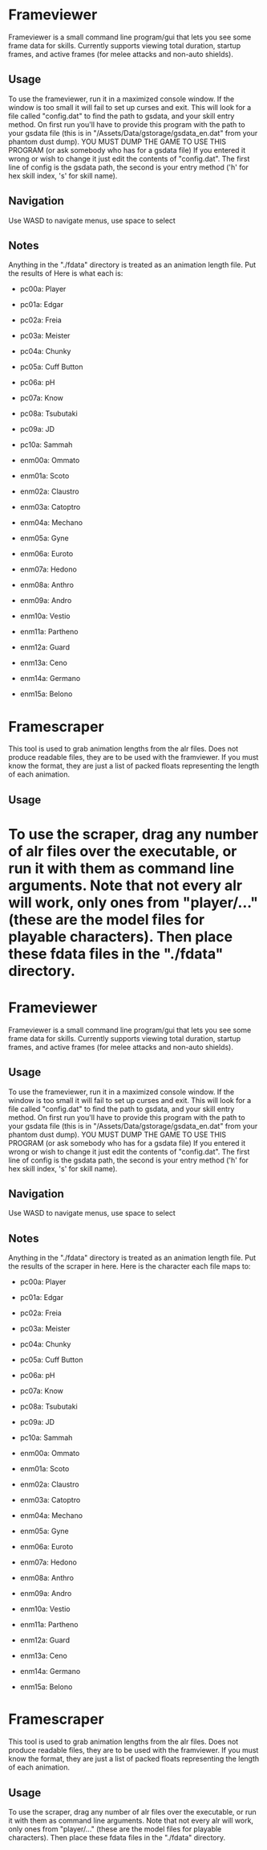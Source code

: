 
Frameviewer
==========

Frameviewer is a small command line program/gui that lets you see some frame 
data for skills. Currently supports viewing total duration, startup frames, 
and active frames (for melee attacks and non-auto shields).

Usage
----------

To use the frameviewer, run it in a maximized console window. If the window is 
too small it will fail to set up curses and exit. This will look for a file called 
"config.dat" to find the path to gsdata, and your skill entry method. On first run 
you'll have to provide this program with the path to your gsdata file 
(this is in "/Assets/Data/gstorage/gsdata_en.dat" from your phantom dust dump).
    YOU MUST DUMP THE GAME TO USE THIS PROGRAM
    (or ask somebody who has for a gsdata file)
If you entered it wrong or wish to change it just edit the contents of "config.dat". 
The first line of config is the gsdata path, the second is your entry method ('h' for
hex skill index, 's' for skill name).

Navigation
-----------

Use WASD to navigate menus, use space to select

Notes
----------

Anything in the "./fdata" directory is treated as an animation length file. Put the results of 
Here is what each is:

* pc00a: Player
* pc01a: Edgar
* pc02a: Freia
* pc03a: Meister
* pc04a: Chunky
* pc05a: Cuff Button
* pc06a: pH
* pc07a: Know
* pc08a: Tsubutaki
* pc09a: JD
* pc10a: Sammah

* enm00a: Ommato
* enm01a: Scoto
* enm02a: Claustro
* enm03a: Catoptro
* enm04a: Mechano
* enm05a: Gyne
* enm06a: Euroto
* enm07a: Hedono
* enm08a: Anthro
* enm09a: Andro
* enm10a: Vestio
* enm11a: Partheno
* enm12a: Guard
* enm13a: Ceno
* enm14a: Germano
* enm15a: Belono

Framescraper
=============

This tool is used to grab animation lengths from the alr files. Does not produce
readable files, they are to be used with the framviewer. If you must know the format,
they are just a list of packed floats representing the length of each animation.

Usage
-------------

To use the scraper, drag any number of alr files over the executable, or run it with 
them as command line arguments. Note that not every alr will work, only ones from "player/..."
(these are the model files for playable characters). Then place these fdata files in the "./fdata" directory.
=======
Frameviewer
==========

Frameviewer is a small command line program/gui that lets you see some frame 
data for skills. Currently supports viewing total duration, startup frames, 
and active frames (for melee attacks and non-auto shields).

Usage
----------

To use the frameviewer, run it in a maximized console window. If the window is 
too small it will fail to set up curses and exit. This will look for a file called 
"config.dat" to find the path to gsdata, and your skill entry method. On first run 
you'll have to provide this program with the path to your gsdata file 
(this is in "/Assets/Data/gstorage/gsdata_en.dat" from your phantom dust dump).
    YOU MUST DUMP THE GAME TO USE THIS PROGRAM
    (or ask somebody who has for a gsdata file)
If you entered it wrong or wish to change it just edit the contents of "config.dat". 
The first line of config is the gsdata path, the second is your entry method ('h' for
hex skill index, 's' for skill name).

Navigation
-----------

Use WASD to navigate menus, use space to select

Notes
----------

Anything in the "./fdata" directory is treated as an animation length file. Put the results of the scraper in here.
Here is the character each file maps to:

* pc00a: Player
* pc01a: Edgar
* pc02a: Freia
* pc03a: Meister
* pc04a: Chunky
* pc05a: Cuff Button
* pc06a: pH
* pc07a: Know
* pc08a: Tsubutaki
* pc09a: JD
* pc10a: Sammah

* enm00a: Ommato
* enm01a: Scoto
* enm02a: Claustro
* enm03a: Catoptro
* enm04a: Mechano
* enm05a: Gyne
* enm06a: Euroto
* enm07a: Hedono
* enm08a: Anthro
* enm09a: Andro
* enm10a: Vestio
* enm11a: Partheno
* enm12a: Guard
* enm13a: Ceno
* enm14a: Germano
* enm15a: Belono

Framescraper
=============

This tool is used to grab animation lengths from the alr files. Does not produce
readable files, they are to be used with the framviewer. If you must know the format,
they are just a list of packed floats representing the length of each animation.

Usage
-------------

To use the scraper, drag any number of alr files over the executable, or run it with 
them as command line arguments. Note that not every alr will work, only ones from "player/..."
(these are the model files for playable characters). Then place these fdata files in the "./fdata" directory.

